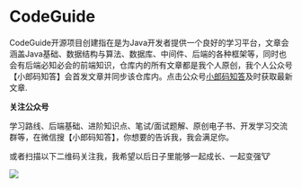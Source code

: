 # CodeGuide
CodeGuide开源项目创建指在是为Java开发者提供一个良好的学习平台，文章会涵盖Java基础、数据结构与算法、数据库、中间件、后端的各种框架等，同时也会有后端必知必会的前端知识，仓库内的所有文章都是我个人原创，我个人公众号【小郎码知答】会首发文章并同步该仓库内。点击公众号[小郎码知答](#关注公众号)及时获取最新文章.















<span id="关注公众号">**关注公众号** </span>

学习路线、后端基础、进阶知识点、笔试/面试题解、原创电子书、开发学习交流群等，在微信搜【小郎码知答】，你想要的告诉我，我会满足你。

或者扫描以下二维码关注我，我希望以后日子里能够一起成长、一起变强:cow:

![](https://gitee.com/Langyk/image-repository1/raw/master/img/20201120102330.png)

